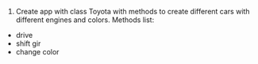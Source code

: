 1. Create app with class Toyota with methods to create different cars with different engines and colors.
Methods list:
* drive
* shift gir
* change color
